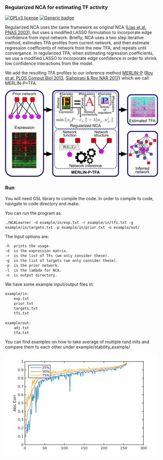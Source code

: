 ### Regularized NCA for estimating TF activity

[![GPLv3 license](https://img.shields.io/badge/License-GPLv3-blue.svg)](http://perso.crans.org/besson/LICENSE.html)
[![Generic badge](https://img.shields.io/badge/version-1.0.0-green.svg)](https://github.com/Roy-lab/EstimateNCA/releases/tag/v1.0.0)

Regularized NCA uses the same framework as original NCA ([Liao et al. PNAS 2003](https://doi.org/10.1073/pnas.2136632100)), but uses a modified LASSO formulation to incorporate edge confidence from input network.
Briefly, NCA uses a two step iterative method, estimates TFA profiles from current network, and then estimate regression coefficients of network from the new TFA, and repeats until convergance.
In regularized TFA, when estimating regression coefficients, we use a modified LASSO to incorporate edge confidence in order to shrink low confidence interactions from the model.

We add the resulting TFA profiles to our inference method [MERLIN-P](https://github.com/Roy-lab/merlin-p) ([Roy et al. PLOS Comput Biol 2013](https://doi.org/10.1371/journal.pcbi.1003252), [Siahpirani & Roy NAR 2017](https://doi.org/10.1093/nar/gkw963)) which we call MERLIN-P+TFA.

![alt text](example/tfa_overview.png "Overview of MERLIN-P+TFA. We start with an expression matrix and an input prior network. TF activity profile is estimated using regularized NCA, and final inferred network in inferred using estimated TFA and the input expression matrix and the prior network.")

### Run

You will need GSL library to compile the code. In order to compile to code, navigate to code directory and make.

You can run the program as:

```
./NCALearner -d example/in/exp.txt -r example/in/tfs.txt -g example/in/targets.txt -p example/in/prior.txt -o example/out/
```

The input options are: 
```
-h  prints the usage.
-d	is the expression matrix.
-r  is the list of TFs (we only consider these).
-g  is the list of targets (we only consider these).
-p  is the prior network.
-l  is the lambda for NCA.
-o  is output directory.
```

We have some example input/output files in:

```
example/in:
	exp.txt
	prior.txt
	targets.txt
	tfs.txt

example/out:
	adj.txt
	tfa.txt
```

You can find examples on how to take average of multiple rand inits and compare them to each other under example/stability_example/ 

![alt text](example/stability_example/corr_stability.png "Absolute value of correlation of estimated TF activities between different rand inits. Each profile is average over 10 rand inits. 10 such profiles were generated and were compared to each other. We show 25%, 50%, and 75% quantiles of the correlation values.")

